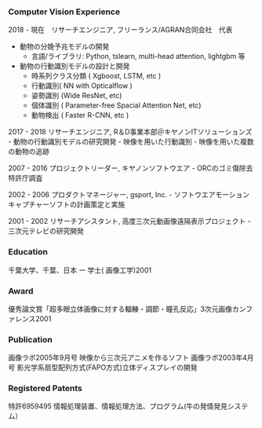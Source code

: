 ### Computer Vision Experience
2018 - 現在　リサーチエンジニア, フリーランス/AGRAN合同会社　代表
- 動物の分娩予兆モデルの開発
    - 言語/ライブラリ: Python, tslearn, multi-head attention, lightgbm 等　　
- 動物の行動識別モデルの設計と開発
    - 時系列クラス分類 ( Xgboost, LSTM, etc )
    - 行動識別( NN with Opticalflow )
    - 姿勢識別 (Wide ResNet, etc)
    - 個体識別 ( Parameter-free Spacial Attention Net, etc)
    - 動物検出 ( Faster R-CNN, etc )

2017 - 2018 リサーチエンジニア, R＆D事業本部＠キヤノンITソリューションズ
    - 動物の行動識別モデルの研究開発
    - 映像を用いた行動識別
    - 映像を用いた複数の動物の追跡

2007 - 2016 プロジェクトリーダー, キヤノンソフトウエア
    - ORCのゴミ傷除去特許庁調査

2002 - 2006 プロダクトマネージャー, gsport, Inc.
    - ソフトウエアモーションキャプチャーソフトの計画策定と実施

2001 - 2002 リサーチアシスタント, 高度三次元動画像遠隔表示プロジェクト
    - 三次元テレビの研究開発

### Education
千葉大学、千葉、日本 ー 学士( 画像工学)2001

### Award
優秀論文賞「超多眼立体画像に対する輻輳・調節・瞳孔反応」3次元画像カンファレンス2001

### Publication
画像ラボ2005年9月号 映像から三次元アニメを作るソフト
画像ラボ2003年4月号 影光学系扇型配列方式(FAPO方式)立体ディスプレイの開発

### Registered Patents
特許6959495 情報処理装置、情報処理方法、プログラム(牛の発情発見システム）
